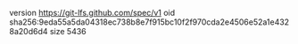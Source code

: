 version https://git-lfs.github.com/spec/v1
oid sha256:9eda55a5da04318ec738b8e7f915bc10f2f970cda2e4506e52a1e4328a20d6d4
size 5436
